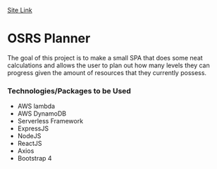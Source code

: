 [Site Link](http://osrs-planner.s3-website-us-east-1.amazonaws.com/)


# OSRS Planner

The goal of this project is to make a small SPA that does some neat calculations
and allows the user to plan out how many levels they can progress given the amount of resources
that they currently possess.


### Technologies/Packages to be Used
* AWS lambda
* AWS DynamoDB
* Serverless Framework
* ExpressJS
* NodeJS
* ReactJS
* Axios
* Bootstrap 4